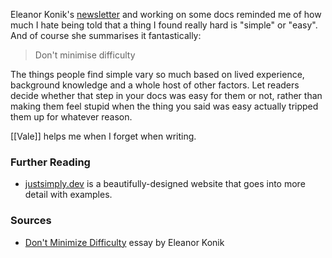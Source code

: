 Eleanor Konik's [newsletter](https://www.obsidianroundup.org/dont-minimize-difficulty/) and working on some docs reminded me of  how much I hate being told that a thing I found really hard is "simple" or "easy".  And of course she summarises it fantastically:
 
 > Don't minimise difficulty

The things people find simple vary so much based on lived experience, background knowledge and a whole host of other factors. Let readers decide whether that step in your docs was easy for them or not, rather than making them feel stupid when the thing you said was easy actually tripped them up for whatever reason.
 
[[Vale]] helps me when I forget when writing.

### Further Reading

- [justsimply.dev](https://justsimply.dev/) is a beautifully-designed website that goes into more detail with examples.


### Sources

-  [Don't Minimize Difficulty](https://www.obsidianroundup.org/dont-minimize-difficulty/) essay by Eleanor Konik
